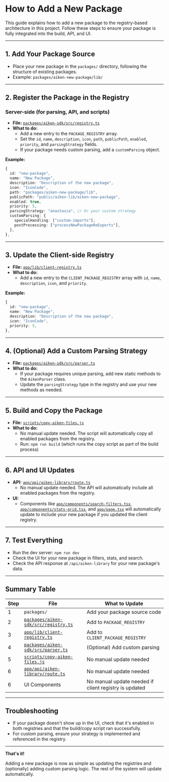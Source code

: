 # How to Add a New Package

This guide explains how to add a new package to the registry-based architecture in this project. Follow these steps to ensure your package is fully integrated into the build, API, and UI.

---

## 1. Add Your Package Source

- Place your new package in the `packages/` directory, following the structure of existing packages.
- Example: `packages/aiken-new-package/lib/`

---

## 2. Register the Package in the Registry

### Server-side (for parsing, API, and scripts)

- **File:** [`packages/aiken-sdk/src/registry.ts`](packages/aiken-sdk/src/registry.ts)
- **What to do:**
  - Add a new entry to the `PACKAGE_REGISTRY` array.
  - Set the `id`, `name`, `description`, `icon`, `path`, `publicPath`, `enabled`, `priority`, and `parsingStrategy` fields.
  - If your package needs custom parsing, add a `customParsing` object.

**Example:**

```ts
{
  id: "new-package",
  name: "New Package",
  description: "Description of the new package",
  icon: "IconCode",
  path: "packages/aiken-new-package/lib",
  publicPath: "public/aiken-lib/aiken-new-package",
  enabled: true,
  priority: 5,
  parsingStrategy: "anastasia", // Or your custom strategy
  customParsing: {
    specialHandling: ["custom-imports"],
    postProcessing: ["processNewPackageReExports"],
  },
},
```

---

## 3. Update the Client-side Registry

- **File:** [`app/lib/client-registry.ts`](app/lib/client-registry.ts)
- **What to do:**
  - Add a new entry to the `CLIENT_PACKAGE_REGISTRY` array with `id`, `name`, `description`, `icon`, and `priority`.

**Example:**

```ts
{
  id: "new-package",
  name: "New Package",
  description: "Description of the new package",
  icon: "IconCode",
  priority: 5,
},
```

---

## 4. (Optional) Add a Custom Parsing Strategy

- **File:** [`packages/aiken-sdk/src/parser.ts`](packages/aiken-sdk/src/parser.ts)
- **What to do:**
  - If your package requires unique parsing, add new static methods to the `AikenParser` class.
  - Update the `parsingStrategy` type in the registry and use your new methods as needed.

---

## 5. Build and Copy the Package

- **File:** [`scripts/copy-aiken-files.js`](scripts/copy-aiken-files.js)
- **What to do:**
  - No manual update needed. The script will automatically copy all enabled packages from the registry.
  - Run: `npm run build` (which runs the copy script as part of the build process)

---

## 6. API and UI Updates

- **API:** [`app/api/aiken-library/route.ts`](app/api/aiken-library/route.ts)
  - No manual update needed. The API will automatically include all enabled packages from the registry.
- **UI:**
  - Components like [`app/components/search-filters.tsx`](app/components/search-filters.tsx), [`app/components/stats-grid.tsx`](app/components/stats-grid.tsx), and [`app/page.tsx`](app/page.tsx) will automatically update to include your new package if you updated the client registry.

---

## 7. Test Everything

- Run the dev server: `npm run dev`
- Check the UI for your new package in filters, stats, and search.
- Check the API response at `/api/aiken-library` for your new package's data.

---

## Summary Table

| Step | File                                                                       | What to Update                                        |
| ---- | -------------------------------------------------------------------------- | ----------------------------------------------------- |
| 1    | `packages/`                                                                | Add your package source code                          |
| 2    | [`packages/aiken-sdk/src/registry.ts`](packages/aiken-sdk/src/registry.ts) | Add to `PACKAGE_REGISTRY`                             |
| 3    | [`app/lib/client-registry.ts`](app/lib/client-registry.ts)                 | Add to `CLIENT_PACKAGE_REGISTRY`                      |
| 4    | [`packages/aiken-sdk/src/parser.ts`](packages/aiken-sdk/src/parser.ts)     | (Optional) Add custom parsing                         |
| 5    | [`scripts/copy-aiken-files.js`](scripts/copy-aiken-files.js)               | No manual update needed                               |
| 6    | [`app/api/aiken-library/route.ts`](app/api/aiken-library/route.ts)         | No manual update needed                               |
| 6    | UI Components                                                              | No manual update needed if client registry is updated |

---

## Troubleshooting

- If your package doesn't show up in the UI, check that it's enabled in both registries and that the build/copy script ran successfully.
- For custom parsing, ensure your strategy is implemented and referenced in the registry.

---

**That's it!**

Adding a new package is now as simple as updating the registries and (optionally) adding custom parsing logic. The rest of the system will update automatically.
